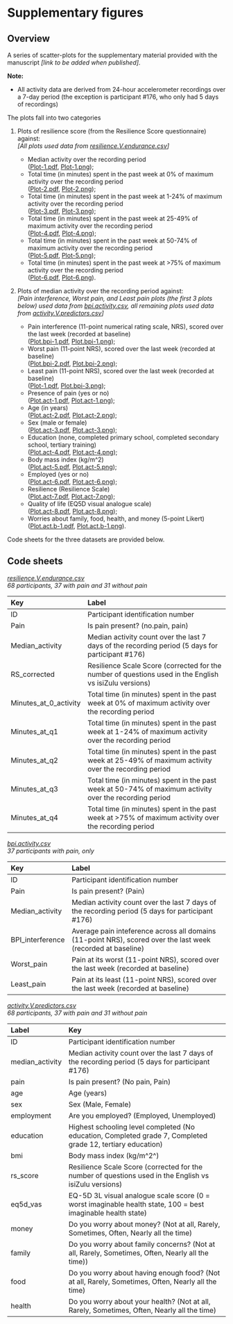 # Supplementary figures

## Overview
A series of scatter-plots for the supplementary material provided with the manuscript _[link to be added when published]_.

**Note:**  

- All activity data are derived from 24-hour accelerometer recordings over a 7-day period (the exception is participant #176, who only had 5 days of recordings)

The plots fall into two categories   

1. Plots of resilience score (from the Resilience Score questionnaire) against:  
*[All plots used data from [resilience.V.endurance.csv](./data/resilience.V.endurance.csv)]*  

    - Median activity over the recording period<br> ([Plot-1.pdf](./figures/Plot-1.pdf), [Plot-1.png](./figures/Plot-1.png));
    - Total time (in minutes) spent in the past week at 0% of maximum activity over the recording period<br> ([Plot-2.pdf](./figures/Plot-2.pdf), [Plot-2.png](./figures/Plot-2.png));
    - Total time (in minutes) spent in the past week at 1-24% of maximum activity over the recording period<br>  ([Plot-3.pdf](./figures/Plot-3.pdf), [Plot-3.png](./figures/Plot-3.png));
    - Total time (in minutes) spent in the past week at 25-49% of maximum activity over the recording period<br>  ([Plot-4.pdf](./figures/Plot-4.pdf), [Plot-4.png](./figures/Plot-4.png));
    - Total time (in minutes) spent in the past week at 50-74% of maximum activity over the recording period<br>   ([Plot-5.pdf](./figures/Plot-5.pdf), [Plot-5.png](./figures/Plot-5.png));
    - Total time (in minutes) spent in the past week at >75% of maximum activity over the recording period<br>  ([Plot-6.pdf](./figures/Plot-6.pdf), [Plot-6.png](./figures/Plot-6.png)). 
    
2. Plots of median activity over the recording period against:  
*[Pain interference, Worst pain, and Least pain plots (the first 3 plots below) used data from [bpi.activity.csv](./data/bpi.activity.csv), all remaining plots used data from [activity.V.predictors.csv](./data/activity.V.predictors.csv)]*  

    - Pain interference (11-point numerical rating scale, NRS), scored over the last week (recorded at baseline)<br> ([Plot.bpi-1.pdf](./figures/Plot.bpi-1.pdf), [Plot.bpi-1.png](./figures/Plot.bpi-1.png));
    - Worst pain (11-point NRS), scored over the last week (recorded at baseline)<br> ([Plot.bpi-2.pdf](./figures/Plot.bpi-2.pdf), [Plot.bpi-2.png](./figures/Plot.bpi-2.png));
    - Least pain (11-point NRS), scored over the last week (recorded at baseline)<br> ([Plot-1.pdf](./figures/Plot-1.pdf), [Plot.bpi-3.png](./figures/Plot.bpi-3.png)); 
    - Presence of pain (yes or no)<br>([Plot.act-1.pdf](./figures/Plot.act-1.pdf), [Plot.act-1.png](./figures/Plot.act-1.png));
    - Age (in years) <br>([Plot.act-2.pdf](./figures/Plot.act-2.pdf), [Plot.act-2.png](./figures/Plot.act-2.png));
    - Sex (male or female) <br>([Plot.act-3.pdf](./figures/Plot.act-3.pdf), [Plot.act-3.png](./figures/Plot.act-3.png));
    - Education (none, completed primary school, completed secondary school, tertiary training) <br>([Plot.act-4.pdf](./figures/Plot.act-4.pdf), [Plot.act-4.png](./figures/Plot.act-4.png));
    - Body mass index (kg/m^2) <br>([Plot.act-5.pdf](./figures/Plot.act-5.pdf), [Plot.act-5.png](./figures/Plot.act-5.png));
    - Employed (yes or no) <br>([Plot.act-6.pdf](./figures/Plot.act-6.pdf), [Plot.act-6.png](./figures/Plot.act-6.png));
    - Resilience (Resilience Scale) <br>([Plot.act-7.pdf](./figures/Plot.act-7.pdf), [Plot.act-7.png](./figures/Plot.act-7.png));
    - Quality of life (EQ5D visual analogue scale) <br>([Plot.act-8.pdf](./figures/Plot.act-8.pdf), [Plot.act-8.png](./figures/Plot.act-8.png));
    - Worries about family, food, health, and money (5-point Likert)<br> ([Plot.act.b-1.pdf](./figures/Plot.act.b-1.pdf), [Plot.act.b-1.png](./figures/Plot.act.b-1.png)).

Code sheets for the three datasets are provided below.

## Code sheets
[*resilience.V.endurance.csv*](./data/resilience.V.endurance.csv)  
_68 participants, 37 with pain and 31 without pain_  

|Key                   |Label |
|:---------------------|:-----|
|ID                    |Participant identification number   |
|Pain                  |Is pain present? (no.pain, pain)    |
|Median_activity       |Median activity count over the last 7 days of the recording period (5 days for participant #176)     |
|RS_corrected          |Resilience Scale Score (corrected for the number of questions used in the English vs isiZulu versions)     |
|Minutes_at_0_activity |Total time (in minutes) spent in the past week at 0% of maximum activity over the recording period    |
|Minutes_at_q1         |Total time (in minutes) spent in the past week at 1-24% of maximum activity over the recording period   |
|Minutes_at_q2         |Total time (in minutes) spent in the past week at 25-49% of maximum activity over the recording period    |
|Minutes_at_q3         |Total time (in minutes) spent in the past week at 50-74% of maximum activity over the recording period    |
|Minutes_at_q4         |Total time (in minutes) spent in the past week at >75% of maximum activity over the recording period   |

[*bpi.activity.csv*](./data/bpi.activity.csv)  
_37 participants with pain, only_  

|Key              |Label |
|:----------------|:-----|
|ID               |Participant identification number    |
|Pain             |Is pain present? (Pain)    |
|Median_activity  |Median activity count over the last 7 days of the recording period (5 days for participant #176)     |
|BPI_interference |Average pain inteference across all domains (11-point NRS), scored over the last week (recorded at baseline)   |
|Worst_pain       |Pain at its worst (11-point NRS), scored over the last week (recorded at baseline)    |
|Least_pain       |Pain at its least (11-point NRS), scored over the last week (recorded at baseline)    |


[*activity.V.predictors.csv*](./data/activity.V.predictors.csv)  
_68 participants, 37 with pain and 31 without pain_    

| Label           	| Key                                                                                                                    	|
|:----------------	|:-----------------------------------------------------------------------------------------------------------------------	|
| ID            	| Participant identification number                                                                             	|
| median_activity 	| Median activity count over the last 7 days of the recording period (5 days for participant #176)                       	|
| pain            	| Is pain present? (No pain, Pain)                                                                               	|
| age             	| Age (years)                                                                                                           	|
| sex          	| Sex (Male, Female)                                                                                           	|
| employment      	| Are you employed? (Employed, Unemployed)                                                                                    	|
| education       	| Highest schooling level completed (No education, Completed grade 7, Completed grade 12, tertiary education)                                 	|
| bmi             	| Body mass index (kg/m^2^)                                                                                              	|
| rs_score   	| Resilience Scale Score (corrected for the number of questions used in the English vs isiZulu versions)                 	|
| eq5d_vas        	| EQ-5D 3L visual analogue scale score (0 = worst imaginable health state, 100 = best imaginable health state)           	|
| money     	| Do you worry about money? (Not at all, Rarely, Sometimes, Often, Nearly all the time)              	|
| family    	| Do you worry about family concerns? (Not at all, Rarely, Sometimes, Often, Nearly all the time))    	|
| food      	| Do you worry about having enough food? (Not at all, Rarely, Sometimes, Often, Nearly all the time) 	|
| health    	| Do you worry about your health? (Not at all, Rarely, Sometimes, Often, Nearly all the time)        	|

